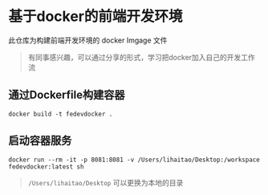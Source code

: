 # 基于docker的前端开发环境

此仓库为构建前端开发环境的 docker Imgage 文件

> 有同事感兴趣，可以通过分享的形式，学习把docker加入自己的开发工作流

## 通过Dockerfile构建容器

```
docker build -t fedevdocker .
```

## 启动容器服务

```
docker run --rm -it -p 8081:8081 -v /Users/lihaitao/Desktop:/workspace fedevdocker:latest sh
```
> `/Users/lihaitao/Desktop` 可以更换为本地的目录

